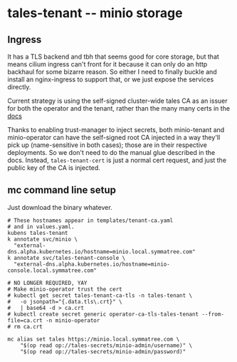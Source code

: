 # tales-tenant -- minio storage



## Ingress

It has a TLS backend and tbh that seems good for core storage, but that means cilium ingress can't
front for it because it can only do an http backhaul for some bizarre reason. So either I need to
finally buckle and install an nginx-ingress to support that, or we just expose the services directly.

Current strategy is using the self-signed cluster-wide tales CA as an issuer for both the operator
and the tenant, rather than the many many certs in the [docs](https://min.io/docs/minio/kubernetes/upstream/operations/cert-manager/cert-manager-tenants.html)

Thanks to enabling trust-manager to inject secrets, both minio-tenant and minio-operator
can have the self-signed root CA injected in a way they'll pick up (name-sensitive in both cases);
those are in their respective deployments. So we don't need to do the manual glue
described in the docs. Instead, `tales-tenant-cert` is just a normal cert request,
and just the public key of the CA is injected.

## mc command line setup

Just download the binary whatever.

```
# These hostnames appear in templates/tenant-ca.yaml
# and in values.yaml.
kubens tales-tenant
k annotate svc/minio \
  "external-dns.alpha.kubernetes.io/hostname=minio.local.symmatree.com"
k annotate svc/tales-tenant-console \
  "external-dns.alpha.kubernetes.io/hostname=minio-console.local.symmatree.com"

# NO LONGER REQUIRED, YAY
# Make minio-operator trust the cert
# kubectl get secret tales-tenant-ca-tls -n tales-tenant \
#   -o jsonpath="{.data.tls\.crt}" \
#   | base64 -d > ca.crt
# kubectl create secret generic operator-ca-tls-tales-tenant --from-file=ca.crt -n minio-operator
# rm ca.crt

mc alias set tales https://minio.local.symmatree.com \
    "$(op read op://tales-secrets/minio-admin/username)" \
    "$(op read op://tales-secrets/minio-admin/password)"
```
